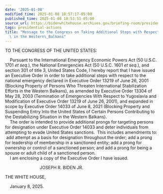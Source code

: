 ```yaml
---
date: '2025-01-08'
modified_time: 2025-01-08 10:57:17-05:00
published_time: 2025-01-08 10:53:51-05:00
source_url: https://bidenwhitehouse.archives.gov/briefing-room/presidential-actions/2025/01/08/message-to-the-congress-on-taking-additional-steps-with-respect-to-the-situation-in-the-western-balkans/
tags: presidential-actions
title: "Message to the Congress on Taking Additional Steps with Respect to the Situation\
  \ in the Western\_Balkans"
---
```

 
TO THE CONGRESS OF THE UNITED STATES:

    Pursuant to the International Emergency Economic Powers Act
(50 U.S.C. 1701 *et seq.*), the National Emergencies Act (50 U.S.C.
1601 *et seq.*), and section 301 of title 3, United States Code, I
hereby report that I have issued an Executive Order in order to take
additional steps with respect to the national emergency declared in
Executive Order 13219 of June 26, 2001 (Blocking Property of Persons Who
Threaten International Stabilization Efforts in the Western Balkans), as
amended by Executive Order 13304 of May 28, 2003 (Termination of
Emergencies With Respect to Yugoslavia and Modification of Executive
Order 13219 of June 26, 2001), and expanded in scope by Executive Order
14033 of June 8, 2021 (Blocking Property and Suspending Entry Into the
United States of Certain Persons Contributing to the Destabilizing
Situation in the Western Balkans).  
    The order is intended to provide additional prongs for targeting
persons for designation under Executive Order 14033 and deter
individuals from attempting to evade United States sanctions.  This
includes amendments to:  add attempt as a basis for designation
throughout the order; add a prong for leadership of membership in a
sanctioned entity; add a prong for ownership or control of a sanctioned
person; and add a prong for being a spouse or adult child of a
sanctioned person.  
    I am enclosing a copy of the Executive Order I have issued. 

                             JOSEPH R. BIDEN JR.

THE WHITE HOUSE,

    January 8, 2025.

